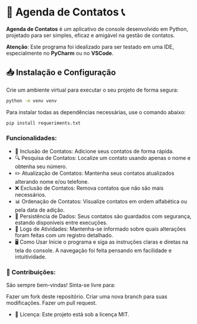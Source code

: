 # 📒 Agenda de Contatos 📞

**Agenda de Contatos** é um aplicativo de console desenvolvido em Python, projetado para ser simples, eficaz e amigável na gestão de contatos.

**Atenção**: Este programa foi idealizado para ser testado em uma IDE, especialmente no **PyCharm** ou no **VSCode**.

## 📥 Instalação e Configuração

Crie um ambiente virtual para executar o seu projeto de forma segura:

```bash
python -m venv venv
```

Para instalar todas as dependências necessárias, use o comando abaixo:

```bash
pip install requeriments.txt
```

### Funcionalidades:
- 📌 Inclusão de Contatos: Adicione seus contatos de forma rápida.
- 🔍 Pesquisa de Contatos: Localize um contato usando apenas o nome e obtenha seu número.
- ✏️ Atualização de Contatos: Mantenha seus contatos atualizados alterando nome e/ou telefone.
- ❌ Exclusão de Contatos: Remova contatos que não são mais necessários.
- 📊 Ordenação de Contatos: Visualize contatos em ordem alfabética ou pela data de adição.
- 💾 Persistência de Dados: Seus contatos são guardados com segurança, estando disponíveis entre execuções.
- 📜 Logs de Atividades: Mantenha-se informado sobre quais alterações foram feitas com um registro detalhado.
- 🖥️ Como Usar
Inicie o programa e siga as instruções claras e diretas na tela do console. A navegação foi feita pensando em facilidade e intuitividade.

### 🤲 Contribuições:
São sempre bem-vindas! Sinta-se livre para:

Fazer um fork deste repositório.
Criar uma nova branch para suas modificações.
Fazer um pull request.

- 📃 Licença:
Este projeto está sob a licença MIT. 

